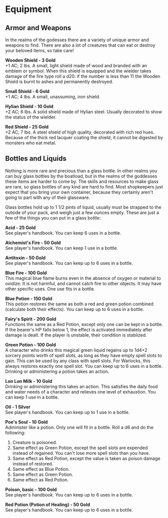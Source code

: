 # Equipment

## Armor and Weapons

In the realms of the godesses there are a variety of unique armor and weapons to find. There are also a lot of creatures that can eat or destroy your beloved items, so take care!

**Wooden Shield - 3 Gold**  
+1 AC; 2 lbs. A small, light shield made of wood and branded with an emblem or symbol. When this shield is equipped and the wielder takes damage of the fire type roll a d20: if the number is less than 11 the Wooden Shield is burnt to ashes and permanently destroyed.

**Small Shield - 6 Gold**  
+1 AC; 4 lbs. A small, unassuming, iron shield.

**Hylian Shield - 10 Gold**  
+2 AC; 6 lbs. A solid shield made of Hylian steel. Usually decorated to show the status of the wielder.

**Red Shield - 25 Gold**  
+2 AC; 7 lbs. A steel shield of high quality, decorated with rich red hues. Because of the thick red lacquer coating the shield, it cannot be digested by monsters who eat metal.

## Bottles and Liquids

Nothing is more rare and precious than a glass bottle. In other realms you can buy glass bottles by the boatload, but in the realms of the goddesses these items are harder to come by. The skills and resources to make glass are rare, so glass bottles of any kind are hard to find. Most shopkeepers just expect that you bring your own container, because they certainly aren't going to part with any of their glassware.

Glass bottles hold up to 1 1/2 pints of liquid, usually must be strapped to the outside of your pack, and weigh just a few ounces empty. These are just a few of the things you can put in a glass bottle:

**Acid - 25 Gold**  
See player's handbook. You can keep 6 uses in a bottle.

**Alchemist's Fire - 50 Gold**  
See player's handbook. You can keep 1 use in a bottle.

**Antitoxin - 50 Gold**  
See player's handbook. You can keep up to 6 uses in a bottle.

**Blue Fire - 100 Gold**  
This magical blue flame burns even in the absence of oxygen or material to oxidize. It is not harmful, and cannot catch fire to other objects. It may have other specific uses. One use fits in a bottle.

**Blue Potion - 150 Gold**  
This potion restores the same as both a red and green potion combined (calculate both their effects). You can keep up to 6 uses in a bottle.

**Fairy's Spirit - 200 Gold**  
Functions the same as a Red Potion, except only one can be kept in a bottle. If the bearer's HP falls below 1, the effect is activated immediately after damage is dealt. If the player is unstable, their condition is stablized.

**Green Potion - 100 Gold**  
A character who drinks this magical green liquid regains up to 1d4+2 sorcery points worth of spell slots, as long as they have empty spell slots to gain. This can be used by any class with spell slots. For Warlocks, this always restores exactly one spell slot. You can keep up to 6 uses in a bottle. Drinking or administering a potion takes an action.

**Lon Lon Milk - 10 Gold**  
Drinking or administering this takes an action. This satisfies the daily food and water needs of a character and relieves one level of exhaustion. You can keep 1 use in a bottle.

**Oil - 1 Silver**  
See player's handbook. You can keep up to 1 use in a bottle.

**Poe's Soul - 10 Gold**  
Administer like a potion. Only one will fit in a bottle. Roll a d6 and do the following:

1. Creature is poisoned.
2. Same effect as Green Potion, except the spell slots are expended instead of regained. You can't lose more spell slots than you have.
3. Same effect as Red Potion, except the value is taken as poison damage instead of restored.
4. Same effect as Blue Potion.
5. Same effect as Green Potion.
6. Same effect as Red Potion.

**Poison, basic - 100 Gold**  
See player's handbook. You can keep up to 6 uses in a bottle.

**Red Potion (Potion of Healing) - 50 Gold**  
See player's handbook. You can keep up to 6 uses in a bottle.
